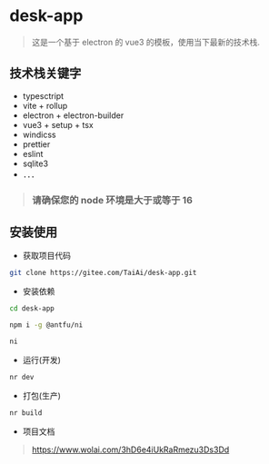 # desk-app

> 这是一个基于 electron 的 vue3 的模板，使用当下最新的技术栈.

## 技术栈关键字

- typesctript
- vite + rollup
- electron + electron-builder
- vue3 + setup + tsx
- windicss
- prettier
- eslint
- sqlite3
- ．．．

> ### **请确保您的 node 环境是大于或等于 16**

## 安装使用

- 获取项目代码

```bash
git clone https://gitee.com/TaiAi/desk-app.git
```

- 安装依赖

```bash
cd desk-app

npm i -g @antfu/ni

ni
```

- 运行(开发)

```bash
nr dev
```

- 打包(生产)

```bash
nr build
```

- 项目文档

> https://www.wolai.com/3hD6e4iUkRaRmezu3Ds3Dd
